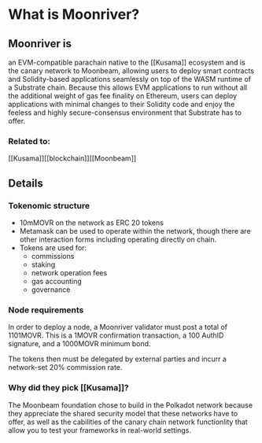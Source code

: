 # What is Moonriver?

## Moonriver is
an EVM-compatible parachain native to the [[Kusama]] ecosystem and is the canary network to Moonbeam, allowing users to deploy smart contracts and Solidity-based applications seamlessly on top of the WASM runtime of a Substrate chain. Because this allows EVM applications to run without all the additional weight of gas fee finality on Ethereum, users can deploy applications with minimal changes to their Solidity code and enjoy the feeless and highly secure-consensus environment that Substrate has to offer.

### Related to:
[[Kusama]][[blockchain]][[Moonbeam]]

## Details
### Tokenomic structure
- 10mMOVR on the network as ERC 20 tokens
- Metamask can be used to operate within the network, though there are other interaction forms including operating directly on chain.
- Tokens are used for:
	- commissions
	- staking
	- network operation fees
	- gas accounting
	- governance
### Node requirements
In order to deploy a node, a Moonriver validator must post a total of 1101MOVR. This is a 1MOVR confirmation transaction, a 100 AuthID signature, and a 1000MOVR minimum bond. 

The tokens then must be delegated by external parties and incurr a network-set 20% commission rate.
### Why did they pick [[Kusama]]?
The Moonbeam foundation chose to build in the Polkadot network because they appreciate the shared security model that these networks have to offer, as well as the cabilities of the canary chain network functionlity that allow you to test your frameworks in real-world settings.
